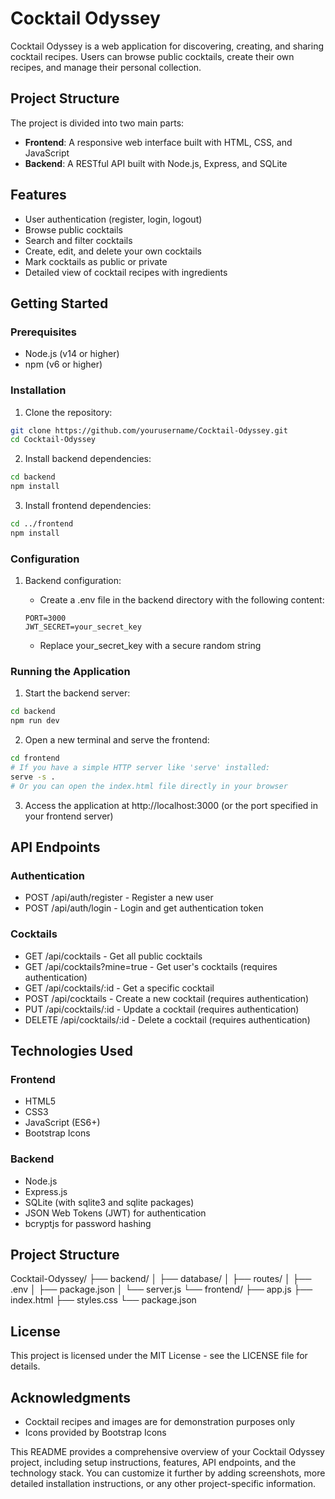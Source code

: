 # Cocktail Odyssey

Cocktail Odyssey is a web application for discovering, creating, and sharing cocktail recipes. Users can browse public cocktails, create their own recipes, and manage their personal collection.

## Project Structure

The project is divided into two main parts:

- **Frontend**: A responsive web interface built with HTML, CSS, and JavaScript
- **Backend**: A RESTful API built with Node.js, Express, and SQLite

## Features

- User authentication (register, login, logout)
- Browse public cocktails
- Search and filter cocktails
- Create, edit, and delete your own cocktails
- Mark cocktails as public or private
- Detailed view of cocktail recipes with ingredients

## Getting Started

### Prerequisites

- Node.js (v14 or higher)
- npm (v6 or higher)

### Installation

1. Clone the repository:
```bash
git clone https://github.com/yourusername/Cocktail-Odyssey.git
cd Cocktail-Odyssey
```
2. Install backend dependencies:
```bash
cd backend
npm install
 ```

3. Install frontend dependencies:
```bash
cd ../frontend
npm install
 ```

### Configuration

1. Backend configuration:
   - Create a .env file in the backend directory with the following content:
   ```plaintext
   PORT=3000
   JWT_SECRET=your_secret_key
    ```
   
   - Replace your_secret_key with a secure random string

### Running the Application

1. Start the backend server:

```bash
cd backend
npm run dev
```
2. Open a new terminal and serve the frontend:
```bash
cd frontend
# If you have a simple HTTP server like 'serve' installed:
serve -s .
# Or you can open the index.html file directly in your browser
```

3. Access the application at http://localhost:3000 (or the port specified in your frontend server)

## API Endpoints

### Authentication

- POST /api/auth/register - Register a new user
- POST /api/auth/login - Login and get authentication token

### Cocktails

- GET /api/cocktails - Get all public cocktails
- GET /api/cocktails?mine=true - Get user's cocktails (requires authentication)
- GET /api/cocktails/:id - Get a specific cocktail
- POST /api/cocktails - Create a new cocktail (requires authentication)
- PUT /api/cocktails/:id - Update a cocktail (requires authentication)
- DELETE /api/cocktails/:id - Delete a cocktail (requires authentication)

## Technologies Used

### Frontend

- HTML5
- CSS3
- JavaScript (ES6+)
- Bootstrap Icons

### Backend

- Node.js
- Express.js
- SQLite (with sqlite3 and sqlite packages)
- JSON Web Tokens (JWT) for authentication
- bcryptjs for password hashing

## Project Structure

Cocktail-Odyssey/
├── backend/
│   ├── database/
│   ├── routes/
│   ├── .env
│   ├── package.json
│   └── server.js
└── frontend/
    ├── app.js
    ├── index.html
    ├── styles.css
    └── package.json


## License
This project is licensed under the MIT License - see the LICENSE file for details.

## Acknowledgments
- Cocktail recipes and images are for demonstration purposes only
- Icons provided by Bootstrap Icons

This README provides a comprehensive overview of your Cocktail Odyssey project, including setup instructions, features, API endpoints, and the technology stack. You can customize it further by adding screenshots, more detailed installation instructions, or any other project-specific information.
